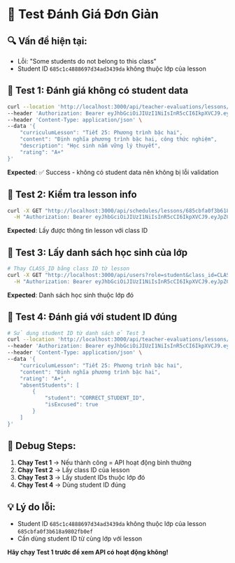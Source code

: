 # 🧪 Test Đánh Giá Đơn Giản

## 🔍 **Vấn đề hiện tại:**
- Lỗi: "Some students do not belong to this class"
- Student ID `685c1c4888697d34ad3439da` không thuộc lớp của lesson

## 🚀 **Test 1: Đánh giá không có student data**

```bash
curl --location 'http://localhost:3000/api/teacher-evaluations/lessons/685cbfa0f3b618a9802fb0ef/evaluate' \
--header 'Authorization: Bearer eyJhbGciOiJIUzI1NiIsInR5cCI6IkpXVCJ9.eyJpZCI6IjY4NTU4MDAzMDY3MmZlYTU4NjU4MjdkMSIsImlhdCI6MTc1MTE3NzY4NiwiZXhwIjoxNzUxMjY0MDg2fQ.hDUwrqxQ9a06dnxMHy-8Ky7Wv_pPATD0LOC8sf5-MGQ' \
--header 'Content-Type: application/json' \
--data '{
    "curriculumLesson": "Tiết 25: Phương trình bậc hai",
    "content": "Định nghĩa phương trình bậc hai, công thức nghiệm",
    "description": "Học sinh nắm vững lý thuyết",
    "rating": "A+"
}'
```

**Expected**: ✅ Success - không có student data nên không bị lỗi validation

## 🚀 **Test 2: Kiểm tra lesson info**

```bash
curl -X GET "http://localhost:3000/api/schedules/lessons/685cbfa0f3b618a9802fb0ef" \
  -H "Authorization: Bearer eyJhbGciOiJIUzI1NiIsInR5cCI6IkpXVCJ9.eyJpZCI6IjY4NTU4MDAzMDY3MmZlYTU4NjU4MjdkMSIsImlhdCI6MTc1MTE3NzY4NiwiZXhwIjoxNzUxMjY0MDg2fQ.hDUwrqxQ9a06dnxMHy-8Ky7Wv_pPATD0LOC8sf5-MGQ"
```

**Expected**: Lấy được thông tin lesson với class ID

## 🚀 **Test 3: Lấy danh sách học sinh của lớp**

```bash
# Thay CLASS_ID bằng class ID từ lesson
curl -X GET "http://localhost:3000/api/users?role=student&class_id=CLASS_ID" \
  -H "Authorization: Bearer eyJhbGciOiJIUzI1NiIsInR5cCI6IkpXVCJ9.eyJpZCI6IjY4NTU4MDAzMDY3MmZlYTU4NjU4MjdkMSIsImlhdCI6MTc1MTE3NzY4NiwiZXhwIjoxNzUxMjY0MDg2fQ.hDUwrqxQ9a06dnxMHy-8Ky7Wv_pPATD0LOC8sf5-MGQ"
```

**Expected**: Danh sách học sinh thuộc lớp đó

## 🚀 **Test 4: Đánh giá với student ID đúng**

```bash
# Sử dụng student ID từ danh sách ở Test 3
curl --location 'http://localhost:3000/api/teacher-evaluations/lessons/685cbfa0f3b618a9802fb0ef/evaluate' \
--header 'Authorization: Bearer eyJhbGciOiJIUzI1NiIsInR5cCI6IkpXVCJ9.eyJpZCI2ODU1ODAwMzA2NzJmZWE1ODY1ODI3ZDEiLCJpYXQiOjE3NTExNzc2ODYsImV4cCI6MTc1MTI2NDA4Nn0.hDUwrqxQ9a06dnxMHy-8Ky7Wv_pPATD0LOC8sf5-MGQ' \
--header 'Content-Type: application/json' \
--data '{
    "curriculumLesson": "Tiết 25: Phương trình bậc hai",
    "content": "Định nghĩa phương trình bậc hai",
    "rating": "A+",
    "absentStudents": [
        {
            "student": "CORRECT_STUDENT_ID",
            "isExcused": true
        }
    ]
}'
```

## 🔧 **Debug Steps:**

1. **Chạy Test 1** → Nếu thành công = API hoạt động bình thường
2. **Chạy Test 2** → Lấy class ID của lesson
3. **Chạy Test 3** → Lấy student IDs thuộc lớp đó
4. **Chạy Test 4** → Dùng student ID đúng

## 💡 **Lý do lỗi:**
- Student ID `685c1c4888697d34ad3439da` không thuộc lớp của lesson `685cbfa0f3b618a9802fb0ef`
- Cần dùng student ID từ cùng lớp với lesson

**Hãy chạy Test 1 trước để xem API có hoạt động không!** 